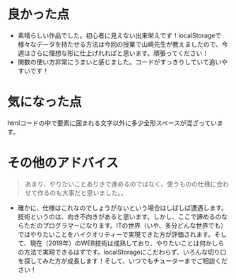 # 良かった点
- 素晴らしい作品でした。初心者に見えない出来栄えです！localStorageで様々なデータを持たせる方法は今回の授業で山崎先生が教えましたので、今週はさらに理想な形に仕上げれればと思います。頑張ってください！
- 関数の使い方非常にうまいと感じました。コードがすっきりしていて追いやすいです！

# 気になった点
htmlコードの中で要素に囲まれる文字以外に多少全形スペースが混ざっています。

# その他のアドバイス
> あまり、やりたいことありきで進めるのではなく、使うものの仕様に合わせて作るのも大事だと思いました。。
- 確かに、仕様はこれなのでしょうがないという場合はしばしば遭遇します。技術というのは、向き不向きがあると思います。しかし、ここで諦めるのならただのプログラマーになります。ITの世界（いや、多分どんな世界でも）ではやりたいことをハイクオリティーで実現できた方が評価されます。そして、現在（2019年）のWEB技術は成熟しており、やりたいことは何かしらの方法で実現できるはずです。localStorageにこだわらず、いろんな切り口を探してみた方が成長します！そして、いつでもチューターまでご相談ください！